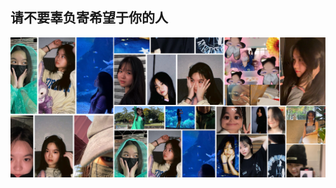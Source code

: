 ## 请不要辜负寄希望于你的人


![image](https://github.com/tosasitill/tosasitill/blob/9aaf8c8197d2a3cec5216cfc11e75ab6ae6ec25e/Pages.png)
